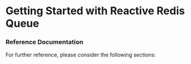 # Getting Started with Reactive Redis Queue

### Reference Documentation
For further reference, please consider the following sections:


